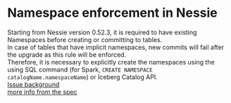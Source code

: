 # Namespace enforcement in Nessie

Starting from Nessie version 0.52.3, it is required to have existing Namespaces before creating or committing to tables.
<br>In case of tables that have implicit namespaces, new commits will fail after the upgrade as this rule will be enforced.
<br>Therefore, it is necessary to explicitly create the namespaces using the using SQL command (for Spark, `CREATE NAMESPACE catalogName.namespaceName`) or Iceberg Catalog API.
<br>[Issue background](https://github.com/projectnessie/nessie/issues/6244)
<br>[more info from the spec](https://github.com/projectnessie/nessie/blob/main/api/NESSIE-SPEC-2-0.md#200-beta1)
